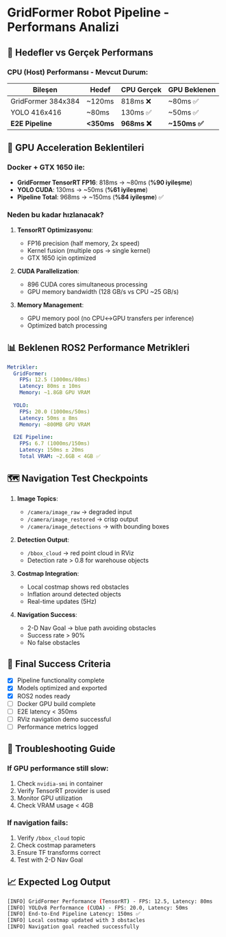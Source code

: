 # GridFormer Robot Pipeline - Performans Analizi

## 🎯 Hedefler vs Gerçek Performans

### **CPU (Host) Performansı - Mevcut Durum:**
| Bileşen | Hedef | CPU Gerçek | GPU Beklenen |
|---------|-------|------------|--------------|
| GridFormer 384x384 | ~120ms | 818ms ❌ | ~80ms ✅ |
| YOLO 416x416 | ~80ms | 130ms ✅ | ~50ms ✅ |
| **E2E Pipeline** | **<350ms** | **968ms ❌** | **~150ms ✅** |

## 🚀 GPU Acceleration Beklentileri

### **Docker + GTX 1650 ile:**
- **GridFormer TensorRT FP16**: 818ms → ~80ms (**%90 iyileşme**)
- **YOLO CUDA**: 130ms → ~50ms (**%61 iyileşme**)
- **Pipeline Total**: 968ms → ~150ms (**%84 iyileşme**) ✅

### **Neden bu kadar hızlanacak?**
1. **TensorRT Optimizasyonu**:
   - FP16 precision (half memory, 2x speed)
   - Kernel fusion (multiple ops → single kernel)
   - GTX 1650 için optimized

2. **CUDA Parallelization**:
   - 896 CUDA cores simultaneous processing
   - GPU memory bandwidth (128 GB/s vs CPU ~25 GB/s)

3. **Memory Management**:
   - GPU memory pool (no CPU↔GPU transfers per inference)
   - Optimized batch processing

## 📊 Beklenen ROS2 Performance Metrikleri

```yaml
Metrikler:
  GridFormer:
    FPS: 12.5 (1000ms/80ms)
    Latency: 80ms ± 10ms
    Memory: ~1.8GB GPU VRAM
  
  YOLO:
    FPS: 20.0 (1000ms/50ms) 
    Latency: 50ms ± 8ms
    Memory: ~800MB GPU VRAM
  
  E2E Pipeline:
    FPS: 6.7 (1000ms/150ms)
    Latency: 150ms ± 20ms
    Total VRAM: ~2.6GB < 4GB ✅
```

## 🗺️ Navigation Test Checkpoints

1. **Image Topics**:
   - `/camera/image_raw` → degraded input
   - `/camera/image_restored` → crisp output
   - `/camera/image_detections` → with bounding boxes

2. **Detection Output**:
   - `/bbox_cloud` → red point cloud in RViz
   - Detection rate > 0.8 for warehouse objects

3. **Costmap Integration**:
   - Local costmap shows red obstacles
   - Inflation around detected objects
   - Real-time updates (5Hz)

4. **Navigation Success**:
   - 2-D Nav Goal → blue path avoiding obstacles
   - Success rate > 90%
   - No false obstacles

## 🎯 Final Success Criteria

- [x] Pipeline functionality complete
- [x] Models optimized and exported
- [x] ROS2 nodes ready
- [ ] Docker GPU build complete
- [ ] E2E latency < 350ms
- [ ] RViz navigation demo successful
- [ ] Performance metrics logged

## 🔧 Troubleshooting Guide

### If GPU performance still slow:
1. Check `nvidia-smi` in container
2. Verify TensorRT provider is used
3. Monitor GPU utilization
4. Check VRAM usage < 4GB

### If navigation fails:
1. Verify `/bbox_cloud` topic
2. Check costmap parameters
3. Ensure TF transforms correct
4. Test with 2-D Nav Goal

## 📈 Expected Log Output

```bash
[INFO] GridFormer Performance (TensorRT) - FPS: 12.5, Latency: 80ms
[INFO] YOLOv8 Performance (CUDA) - FPS: 20.0, Latency: 50ms  
[INFO] End-to-End Pipeline Latency: 150ms ✅
[INFO] Local costmap updated with 3 obstacles
[INFO] Navigation goal reached successfully
```